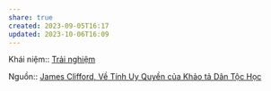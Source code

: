 ```yaml
---
share: true
created: 2023-09-05T16:17
updated: 2023-10-06T16:09
---
```


Khái niệm:: [Trải nghiệm](../../%CE%9E%20Kh%C3%A1i%20ni%E1%BB%87m/Tr%E1%BA%A3i%20nghi%E1%BB%87m.md)

Nguồn:: [James Clifford, Về Tính Uy Quyền của Khảo tả Dân Tộc Học](../../%CE%9E%20Ngu%E1%BB%93n/James%20Clifford,%20V%E1%BB%81%20T%C3%ADnh%20Uy%20Quy%E1%BB%81n%20c%E1%BB%A7a%20Kh%E1%BA%A3o%20t%E1%BA%A3%20D%C3%A2n%20T%E1%BB%99c%20H%E1%BB%8Dc.md)

